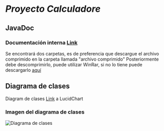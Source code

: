 # *Proyecto Calculadore*

## JavaDoc

### Documentación interna [Link](https://1drv.ms/u/s!AuGqWSiBjzZGiDW96HfPg7ygYlpV?e=yxGmjo)

Se encontrará dos carpetas, es de preferencia que descargue el archivo comprimido en la carpeta llamada "archivo comprimido"
Posteriormente debe descomprimirlo, puede utilizar WinRar, si no lo tiene puede descargarlo [aquí](https://www.winrar.es/descargas)
 

## Diagrama de clases

Diagram de clases [Link](https://lucid.app/lucidchart/dae37ab0-4271-4793-9b1b-ce3434e33ee4/edit?invitationId=inv_6b472a6d-287a-467d-ac06-c02440f90ff0&page=0_0#) a LucidChart

### Imagen del diagrama de clases

![Diagrama de clases](https://user-images.githubusercontent.com/82533768/139185322-7089df77-5244-4064-9280-849b6ae4eb19.png)

